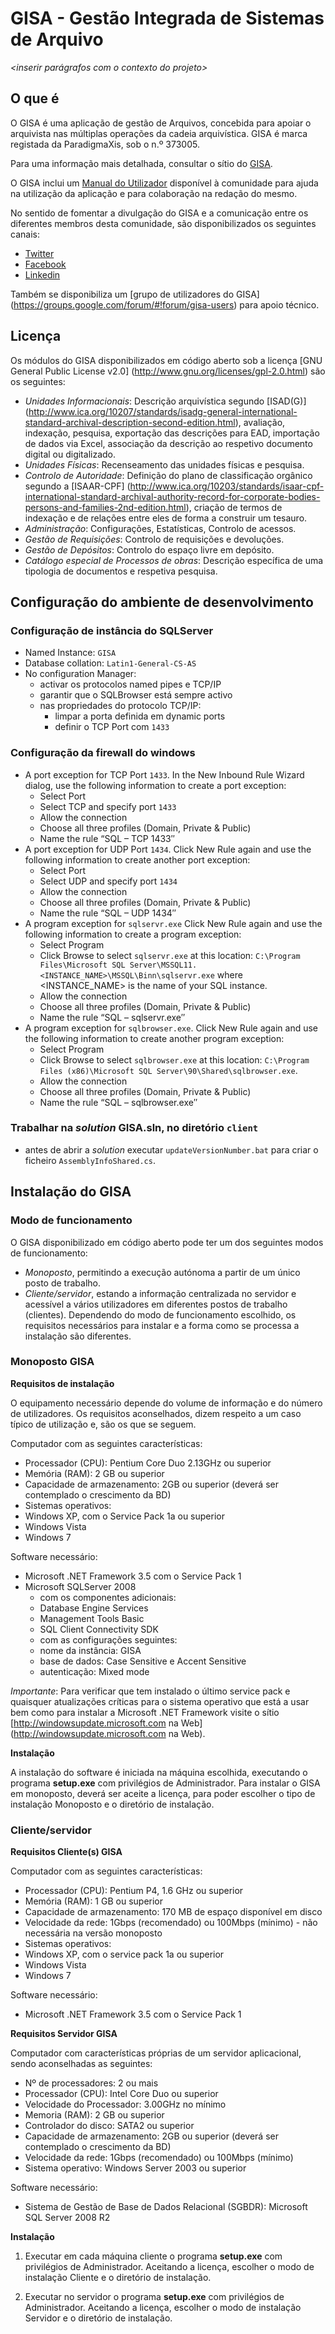 # GISA - Gestão Integrada de Sistemas de Arquivo

_<inserir parágrafos com o contexto do projeto>_
## O que é
O GISA é uma aplicação de gestão de Arquivos, concebida para apoiar o arquivista nas múltiplas operações da cadeia arquivística. GISA é marca registada da ParadigmaXis, sob o n.º 373005.

Para uma informação mais detalhada, consultar o sítio do [GISA](http://gisa.paradigmaxis.pt).

O GISA inclui um [Manual do Utilizador](http://gisa.paradigmaxis.pt/docs/) disponível à comunidade para ajuda na utilização da aplicação e para colaboração na redação do mesmo.

No sentido de fomentar a divulgação do GISA e a comunicação entre os diferentes membros desta comunidade, são disponibilizados os seguintes canais:
*	[Twitter](http://twitter.com/gisa)
*	[Facebook](http://www.facebook.com/pages/GISA/144794542242404)
*	[Linkedin](http://www.linkedin.com/groups?gid=3751885)

Também se disponibiliza um [grupo de utilizadores do GISA] (https://groups.google.com/forum/#!forum/gisa-users) para apoio técnico.

## Licença
Os módulos do GISA disponibilizados em código aberto sob a licença [GNU General Public License v2.0] (http://www.gnu.org/licenses/gpl-2.0.html)  são os seguintes:
 - *Unidades Informacionais*: Descrição arquivística segundo [ISAD(G)] (http://www.ica.org/10207/standards/isadg-general-international-standard-archival-description-second-edition.html), avaliação, indexação, pesquisa, exportação das descrições para EAD, importação de dados via Excel, associação da descrição ao respetivo documento digital ou digitalizado.
 - *Unidades Físicas*: Recenseamento das unidades físicas e pesquisa.
 - *Controlo de Autoridade*: Definição do plano de classificação orgânico segundo a [ISAAR-CPF] (http://www.ica.org/10203/standards/isaar-cpf-international-standard-archival-authority-record-for-corporate-bodies-persons-and-families-2nd-edition.html), criação de termos de indexação e de relações entre eles de forma a construir um tesauro.
 - *Administração*: Configurações, Estatísticas, Controlo de acessos.
 - *Gestão de Requisições*: Controlo de requisições e devoluções.
 - *Gestão de Depósitos*: Controlo do espaço livre em depósito.
 - *Catálogo especial de Processos de obras*: Descrição específica de uma tipologia de documentos e respetiva pesquisa.

## Configuração do ambiente de desenvolvimento
### Configuração de instância do SQLServer
 - Named Instance: ``GISA``
 - Database collation: ``Latin1-General-CS-AS``
 - No configuration Manager:
   - activar os protocolos named pipes e TCP/IP
   - garantir que o SQLBrowser está sempre activo
   - nas propriedades do protocolo TCP/IP:
     - limpar a porta definida em dynamic ports
     - definir o TCP Port com ``1433``

### Configuração da firewall do windows
 - A port exception for TCP Port ``1433``. In the New Inbound Rule Wizard dialog, use the following information to create a port exception:
   - Select Port
   - Select TCP and specify port ``1433``
   - Allow the connection
   - Choose all three profiles (Domain, Private & Public)
   - Name the rule “SQL – TCP 1433″
 - A port exception for UDP Port ``1434``. Click New Rule again and use the following information to create another port exception:
   - Select Port
   - Select UDP and specify port ``1434``
   - Allow the connection
   - Choose all three profiles (Domain, Private & Public)
   - Name the rule “SQL – UDP 1434″
 - A program exception for ``sqlservr.exe`` Click New Rule again and use the following information to create a program exception:
   - Select Program
   - Click Browse to select ``sqlservr.exe`` at this location: ``C:\Program Files\Microsoft SQL Server\MSSQL11.<INSTANCE_NAME>\MSSQL\Binn\sqlservr.exe`` where <INSTANCE_NAME> is the name of your SQL instance.  
   - Allow the connection
   - Choose all three profiles (Domain, Private & Public)
   - Name the rule “SQL – sqlservr.exe″
 - A program exception for ``sqlbrowser.exe``. Click New Rule again and use the following information to create another program exception:
   - Select Program
   - Click Browse to select ``sqlbrowser.exe`` at this location: ``C:\Program Files (x86)\Microsoft SQL Server\90\Shared\sqlbrowser.exe``. 
   - Allow the connection
   - Choose all three profiles (Domain, Private & Public)
   - Name the rule “SQL – sqlbrowser.exe″

### Trabalhar na _solution_ GISA.sln, no diretório ``client``
 - antes de abrir a _solution_ executar ``updateVersionNumber.bat`` para criar o ficheiro ``AssemblyInfoShared.cs``.

## Instalação do GISA
### Modo de funcionamento

O GISA disponibilizado em código aberto pode ter um dos seguintes modos de funcionamento:
 -	*Monoposto*, permitindo a execução autónoma a partir de um único posto de trabalho.
 - *Cliente/servidor*, estando a informação centralizada no servidor e acessível a vários utilizadores em diferentes postos de trabalho (clientes).
Dependendo do modo de funcionamento escolhido, os requisitos necessários para instalar e a forma como se processa a instalação são diferentes.

### Monoposto GISA

**Requisitos de instalação**

O equipamento necessário depende do volume de informação e do número de utilizadores. Os requisitos aconselhados, dizem respeito a um caso típico de utilização e, são os que se seguem.

Computador com as seguintes características:
 -	Processador (CPU): Pentium Core Duo 2.13GHz ou superior
 -	Memória (RAM): 2 GB ou superior
 -	Capacidade de armazenamento: 2GB ou superior (deverá ser contemplado o crescimento da BD)
 -	Sistemas operativos:
   -	Windows XP, com o Service Pack 1a ou superior
   -	Windows Vista
   -	Windows 7

Software necessário:
 - Microsoft .NET Framework 3.5 com o Service Pack 1
 - Microsoft SQLServer 2008
   -	com os componentes adicionais:
      -	Database Engine Services
      -	Management Tools Basic
      -	SQL Client Connectivity SDK
   -	com as configurações seguintes:
      -	nome da instância: GISA
      -	base de dados: Case Sensitive e Accent Sensitive
      -	autenticação: Mixed mode

*Importante*: Para verificar que tem instalado o último service pack e quaisquer atualizações críticas para o sistema operativo que está a usar bem como para instalar a Microsoft .NET Framework visite o sítio [http://windowsupdate.microsoft.com na Web] (http://windowsupdate.microsoft.com na Web).

**Instalação**

A instalação do software é iniciada na máquina escolhida, executando o programa **setup.exe** com privilégios de Administrador. Para instalar o GISA em monoposto, deverá ser aceite a licença, para poder escolher o tipo de instalação Monoposto e o diretório de instalação.

### Cliente/servidor

**Requisitos Cliente(s) GISA**

 Computador com as seguintes características:
- Processador (CPU): Pentium P4, 1.6 GHz ou superior
-	Memória (RAM): 1 GB ou superior
-	Capacidade de armazenamento: 170 MB de espaço disponível em disco
-	Velocidade da rede: 1Gbps (recomendado) ou 100Mbps (mínimo) - não necessária na versão monoposto
-	Sistemas operativos:
   -	Windows XP, com o service pack 1a ou superior
   -	Windows Vista
   -	Windows 7

Software necessário:
- Microsoft .NET Framework 3.5 com o Service Pack 1

**Requisitos Servidor GISA**

Computador com características próprias de um servidor aplicacional, sendo aconselhadas as seguintes:
-	Nº de processadores:  2 ou mais
-	Processador (CPU): Intel Core Duo ou superior
-	Velocidade do Processador: 3.00GHz no mínimo 
-	Memoria (RAM): 2 GB ou superior
-	Controlador do disco:  SATA2 ou superior
-	Capacidade de armazenamento: 2GB ou superior (deverá ser contemplado o crescimento da BD)
-	Velocidade da rede: 1Gbps (recomendado) ou 100Mbps (mínimo)
-	Sistema operativo: Windows Server 2003 ou superior

Software necessário:
-	Sistema de Gestão de Base de Dados Relacional (SGBDR): Microsoft SQL Server 2008 R2

**Instalação**

1. Executar em cada máquina cliente o programa **setup.exe** com privilégios de Administrador. Aceitando a licença, escolher o modo de instalação Cliente e o diretório de instalação.

2. Executar no servidor o programa **setup.exe** com privilégios de Administrador. Aceitando a licença, escolher o modo de instalação Servidor e o diretório de instalação.

